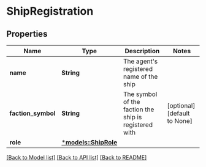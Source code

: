 # ShipRegistration

## Properties
Name | Type | Description | Notes
------------ | ------------- | ------------- | -------------
**name** | **String** | The agent's registered name of the ship | 
**faction_symbol** | **String** | The symbol of the faction the ship is registered with | [optional] [default to None]
**role** | [***models::ShipRole**](ShipRole.md) |  | 

[[Back to Model list]](../README.md#documentation-for-models) [[Back to API list]](../README.md#documentation-for-api-endpoints) [[Back to README]](../README.md)


